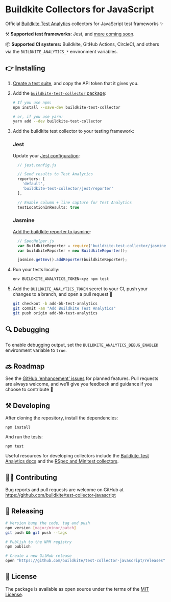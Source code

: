 # Buildkite Collectors for JavaScript

Official [Buildkite Test Analytics](https://buildkite.com/test-analytics) collectors for JavaScript test frameworks ✨

⚒ **Supported test frameworks:** Jest, and [more coming soon](https://github.com/buildkite/test-collector-javascript/issues?q=is%3Aissue+is%3Aopen+label%3A%22test+frameworks%22).

📦 **Supported CI systems:** Buildkite, GitHub Actions, CircleCI, and others via the `BUILDKITE_ANALYTICS_*` environment variables.

## 👉 Installing

1) [Create a test suite](https://buildkite.com/docs/test-analytics), and copy the API token that it gives you.

2) Add the [`buildkite-test-collector` package](https://www.npmjs.com/package/buildkite-test-collector):

    ```bash
    # If you use npm:
    npm install --save-dev buildkite-test-collector

    # or, if you use yarn:
    yarn add --dev buildkite-test-collector
    ```

3) Add the buildkite test collector to your testing framework:

    ### Jest

    Update your [Jest configuration](https://jestjs.io/docs/configuration):<br>

    ```js
      // jest.config.js

      // Send results to Test Analytics
      reporters: [
        'default',
        'buildkite-test-collector/jest/reporter'
      ],

      // Enable column + line capture for Test Analytics
      testLocationInResults: true
    ```

    ### Jasmine

    [Add the buildkite reporter to jasmine](https://jasmine.github.io/setup/nodejs.html#reporters):<br>

    ```js
      // SpecHelper.js
      var BuildkiteReporter = require('buildkite-test-collector/jasmine/reporter');
      var buildkiteReporter = new BuildkiteReporter();

      jasmine.getEnv().addReporter(buildkiteReporter);
    ```

4) Run your tests locally:<br>

    ```js
    env BUILDKITE_ANALYTICS_TOKEN=xyz npm test
    ```

5) Add the `BUILDKITE_ANALYTICS_TOKEN` secret to your CI, push your changes to a branch, and open a pull request 🎉

    ```bash
    git checkout -b add-bk-test-analytics
    git commit -am "Add Buildkite Test Analytics"
    git push origin add-bk-test-analytics
    ```

## 🔍 Debugging

To enable debugging output, set the `BUILDKITE_ANALYTICS_DEBUG_ENABLED` environment variable to `true`.

## 🔜 Roadmap

See the [GitHub 'enhancement' issues](https://github.com/buildkite/test-collector-javascript/issues?q=is%3Aissue+is%3Aopen+label%3Aenhancement) for planned features. Pull requests are always welcome, and we’ll give you feedback and guidance if you choose to contribute 💚

## ⚒ Developing

After cloning the repository, install the dependencies:

```
npm install
```

And run the tests:

```
npm test
```

Useful resources for developing collectors include the [Buildkite Test Analytics docs](https://buildkite.com/docs/test-analytics) and the [RSpec and Minitest collectors](https://github.com/buildkite/rspec-buildkite-analytics).

## 👩‍💻 Contributing

Bug reports and pull requests are welcome on GitHub at https://github.com/buildkite/test-collector-javascript

## 🚀 Releasing

```sh
# Version bump the code, tag and push
npm version [major/minor/patch]
git push && git push --tags

# Publish to the NPM registry
npm publish

# Create a new GitHub release
open "https://github.com/buildkite/test-collector-javascript/releases"
```

## 📜 License

The package is available as open source under the terms of the [MIT License](https://opensource.org/licenses/MIT).
